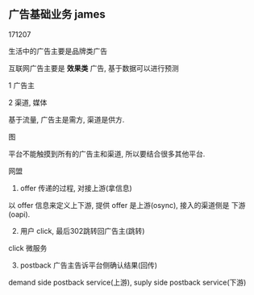 ## 广告基础业务 james

171207

生活中的广告主要是品牌类广告

互联网广告主要是 **效果类** 广告, 基于数据可以进行预测

1 广告主

2 渠道, 媒体

基于流量, 广告主是需方, 渠道是供方.

图

平台不能触摸到所有的广告主和渠道, 所以要结合很多其他平台.

网盟

1. offer 传递的过程, 对接上游(拿信息)

以 offer 信息来定义上下游, 提供 offer 是上游(osync), 接入的渠道侧是 下游(oapi).

2. 用户 click, 最后302跳转回广告主(跳转)

click 微服务

3. postback 广告主告诉平台侧确认结果(回传)

demand side postback service(上游), suply side postback service(下游)


